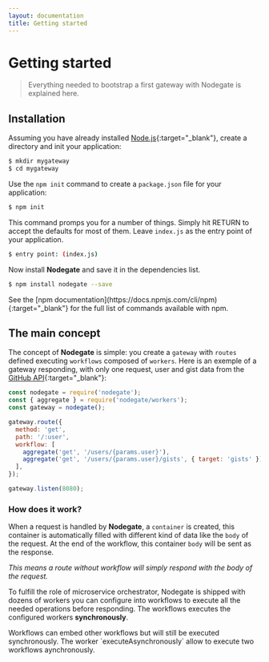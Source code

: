 ```yaml
---
layout: documentation
title: Getting started
---
```


# Getting started

> Everything needed to bootstrap a first gateway with Nodegate is explained here.

## Installation

Assuming you have already installed [Node.js](https://nodejs.org){:target="_blank"}, create a
directory and init your application:

```bash
$ mkdir mygateway
$ cd mygateway
```

Use the `npm init` command to create a `package.json` file for your application:

```bash
$ npm init
```

This command promps you for a number of things. Simply hit RETURN to accept the defaults for most of
them. Leave `index.js` as the entry point of your application.

```bash
$ entry point: (index.js)
```

Now install **Nodegate** and save it in the dependencies list.

```bash
$ npm install nodegate --save
```

<div class="tip" markdown="1">
See the [npm documentation](https://docs.npmjs.com/cli/npm){:target="_blank"} for the full list of
commands available with npm.
</div>

## The main concept

The concept of **Nodegate** is simple: you create a `gateway` with `routes` defined executing
`workflows` composed of `workers`.
Here is an exemple of a gateway responding, with only one request, user and gist data from the
[GitHub API](https://developer.github.com/v3){:target="_blank"}:

```js
const nodegate = require('nodegate');
const { aggregate } = require('nodegate/workers');
const gateway = nodegate();

gateway.route({
  method: 'get',
  path: '/:user',
  workflow: [
    aggregate('get', '/users/{params.user}'),
    aggregate('get', '/users/{params.user}/gists', { target: 'gists' }),
  ],
});

gateway.listen(8080);
```

### How does it work?

When a request is handled by **Nodegate**, a `container` is created, this container is automatically
filled with different kind of data like the `body` of the request. At the end of the workflow, this
container `body` will be sent as the response.

_This means a route without workflow will simply respond with the body of the request._

To fulfill the role of microservice orchestrator, Nodegate is shipped with dozens of workers you can
configure into workflows to execute all the needed operations before responding. The workflows
executes the configured workers **synchronously**.

<div class="tip" markdown="1">
Workflows can embed other workflows but will still be executed synchronously. The worker
`executeAsynchronously` allow to execute two workflows aynchronously.
</div>
